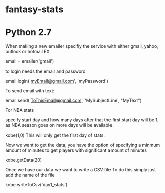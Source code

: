 # fantasy-stats
# Python 2.7
When making a new emailer 
specifiy the service with either gmail, yahoo, outlook or hotmail
EX

email = emailer('gmail')

to login needs the email and password

email.login('myEmail@gmail.com', 'myPassword')

To send email with text:

email.send('ToThisEmail@gmail.com',  'MySubjectLine', "MyText")

For NBA stats

specify start day and how many days after that 
the first start day will be 1, as NBA season goes on more days will be available.

kobe(1,0) This will only get the first day of stats.

Now we want to get the data, you have the option of specifying a minmum amount of minutes to get players with significant amount of minutes

kobe.getData(20)

Once we have our data we want to write a CSV file
To do this simply just add the name of the file

kobe.writeToCsv('day1_stats')